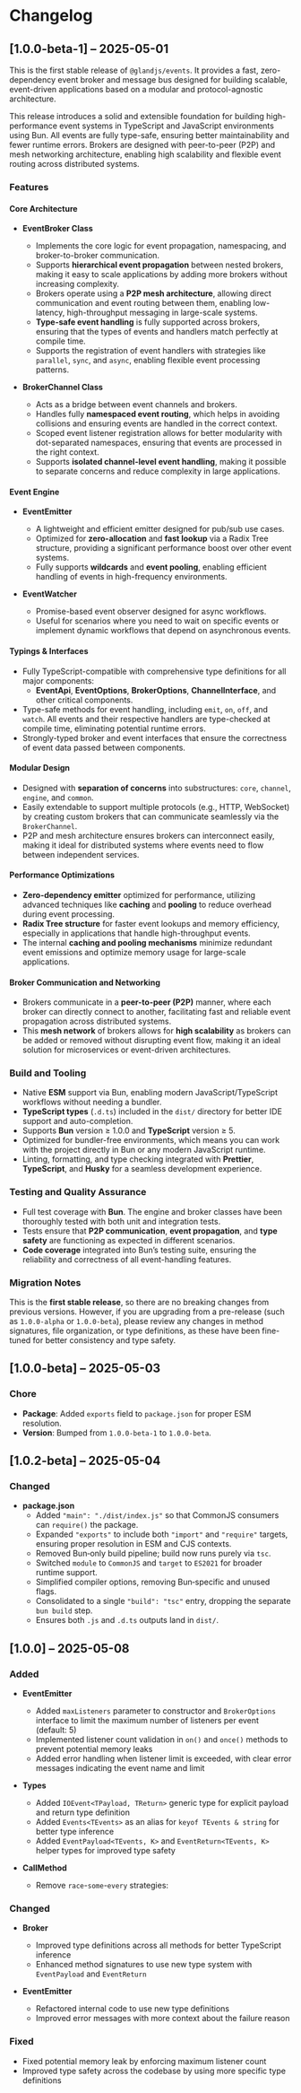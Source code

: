 # Changelog

## [1.0.0-beta-1] – 2025-05-01

This is the first stable release of `@glandjs/events`. It provides a fast, zero-dependency event broker and message bus designed for building scalable, event-driven applications based on a modular and protocol-agnostic architecture.

This release introduces a solid and extensible foundation for building high-performance event systems in TypeScript and JavaScript environments using Bun. All events are fully type-safe, ensuring better maintainability and fewer runtime errors. Brokers are designed with peer-to-peer (P2P) and mesh networking architecture, enabling high scalability and flexible event routing across distributed systems.

### Features

#### Core Architecture

- **EventBroker Class**

  - Implements the core logic for event propagation, namespacing, and broker-to-broker communication.
  - Supports **hierarchical event propagation** between nested brokers, making it easy to scale applications by adding more brokers without increasing complexity.
  - Brokers operate using a **P2P mesh architecture**, allowing direct communication and event routing between them, enabling low-latency, high-throughput messaging in large-scale systems.
  - **Type-safe event handling** is fully supported across brokers, ensuring that the types of events and handlers match perfectly at compile time.
  - Supports the registration of event handlers with strategies like `parallel`, `sync`, and `async`, enabling flexible event processing patterns.

- **BrokerChannel Class**
  - Acts as a bridge between event channels and brokers.
  - Handles fully **namespaced event routing**, which helps in avoiding collisions and ensuring events are handled in the correct context.
  - Scoped event listener registration allows for better modularity with dot-separated namespaces, ensuring that events are processed in the right context.
  - Supports **isolated channel-level event handling**, making it possible to separate concerns and reduce complexity in large applications.

#### Event Engine

- **EventEmitter**

  - A lightweight and efficient emitter designed for pub/sub use cases.
  - Optimized for **zero-allocation** and **fast lookup** via a Radix Tree structure, providing a significant performance boost over other event systems.
  - Fully supports **wildcards** and **event pooling**, enabling efficient handling of events in high-frequency environments.

- **EventWatcher**
  - Promise-based event observer designed for async workflows.
  - Useful for scenarios where you need to wait on specific events or implement dynamic workflows that depend on asynchronous events.

#### Typings & Interfaces

- Fully TypeScript-compatible with comprehensive type definitions for all major components:
  - **EventApi**, **EventOptions**, **BrokerOptions**, **ChannelInterface**, and other critical components.
- Type-safe methods for event handling, including `emit`, `on`, `off`, and `watch`. All events and their respective handlers are type-checked at compile time, eliminating potential runtime errors.
- Strongly-typed broker and event interfaces that ensure the correctness of event data passed between components.

#### Modular Design

- Designed with **separation of concerns** into substructures: `core`, `channel`, `engine`, and `common`.
- Easily extendable to support multiple protocols (e.g., HTTP, WebSocket) by creating custom brokers that can communicate seamlessly via the `BrokerChannel`.
- P2P and mesh architecture ensures brokers can interconnect easily, making it ideal for distributed systems where events need to flow between independent services.

#### Performance Optimizations

- **Zero-dependency emitter** optimized for performance, utilizing advanced techniques like **caching** and **pooling** to reduce overhead during event processing.
- **Radix Tree structure** for faster event lookups and memory efficiency, especially in applications that handle high-throughput events.
- The internal **caching and pooling mechanisms** minimize redundant event emissions and optimize memory usage for large-scale applications.

#### Broker Communication and Networking

- Brokers communicate in a **peer-to-peer (P2P)** manner, where each broker can directly connect to another, facilitating fast and reliable event propagation across distributed systems.
- This **mesh network** of brokers allows for **high scalability** as brokers can be added or removed without disrupting event flow, making it an ideal solution for microservices or event-driven architectures.

### Build and Tooling

- Native **ESM** support via Bun, enabling modern JavaScript/TypeScript workflows without needing a bundler.
- **TypeScript types** (`.d.ts`) included in the `dist/` directory for better IDE support and auto-completion.
- Supports **Bun** version ≥ 1.0.0 and **TypeScript** version ≥ 5.
- Optimized for bundler-free environments, which means you can work with the project directly in Bun or any modern JavaScript runtime.
- Linting, formatting, and type checking integrated with **Prettier**, **TypeScript**, and **Husky** for a seamless development experience.

### Testing and Quality Assurance

- Full test coverage with **Bun**. The engine and broker classes have been thoroughly tested with both unit and integration tests.
- Tests ensure that **P2P communication**, **event propagation**, and **type safety** are functioning as expected in different scenarios.
- **Code coverage** integrated into Bun’s testing suite, ensuring the reliability and correctness of all event-handling features.

### Migration Notes

This is the **first stable release**, so there are no breaking changes from previous versions. However, if you are upgrading from a pre-release (such as `1.0.0-alpha` or `1.0.0-beta`), please review any changes in method signatures, file organization, or type definitions, as these have been fine-tuned for better consistency and type safety.

## [1.0.0-beta] – 2025-05-03

### Chore

- **Package**: Added `exports` field to `package.json` for proper ESM resolution.
- **Version**: Bumped from `1.0.0-beta-1` to `1.0.0-beta`.

## [1.0.2-beta] – 2025-05-04

### Changed

- **package.json**
  - Added `"main": "./dist/index.js"` so that CommonJS consumers can `require()` the package.
  - Expanded `"exports"` to include both `"import"` and `"require"` targets, ensuring proper resolution in ESM and CJS contexts.
  - Removed Bun‑only build pipeline; build now runs purely via `tsc`.
  - Switched `module` to `CommonJS` and `target` to `ES2021` for broader runtime support.
  - Simplified compiler options, removing Bun‑specific and unused flags.
  - Consolidated to a single `"build": "tsc"` entry, dropping the separate `bun build` step.
  - Ensures both `.js` and `.d.ts` outputs land in `dist/`.

## [1.0.0] – 2025-05-08

### Added

- **EventEmitter**

  - Added `maxListeners` parameter to constructor and `BrokerOptions` interface to limit the maximum number of listeners per event (default: 5)
  - Implemented listener count validation in `on()` and `once()` methods to prevent potential memory leaks
  - Added error handling when listener limit is exceeded, with clear error messages indicating the event name and limit

- **Types**

  - Added `IOEvent<TPayload, TReturn>` generic type for explicit payload and return type definition
  - Added `Events<TEvents>` as an alias for `keyof TEvents & string` for better type inference
  - Added `EventPayload<TEvents, K>` and `EventReturn<TEvents, K>` helper types for improved type safety

- **CallMethod**
  - Remove `race`-`some`-`every` strategies:

### Changed

- **Broker**

  - Improved type definitions across all methods for better TypeScript inference
  - Enhanced method signatures to use new type system with `EventPayload` and `EventReturn`

- **EventEmitter**
  - Refactored internal code to use new type definitions
  - Improved error messages with more context about the failure reason

### Fixed

- Fixed potential memory leak by enforcing maximum listener count
- Improved type safety across the codebase by using more specific type definitions
